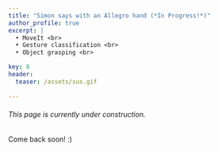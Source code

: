 ```yaml
---
title: "Simon says with an Allegro hand (*In Progress!*)"
author_profile: true
excerpt: |
  • MoveIt <br>
  • Gesture classification <br>
  • Object grasping <br>

key: 8
header:
  teaser: /assets/sus.gif
  
---
```

###### This page is currently under construction.

Come back soon! :) 